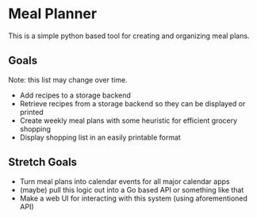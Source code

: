 # Meal Planner

This is a simple python based tool for creating and organizing 
meal plans.

## Goals

Note: this list may change over time.

* Add recipes to a storage backend
* Retrieve recipes from a storage backend so they can be displayed or printed
* Create weekly meal plans with some heuristic for efficient grocery shopping
* Display shopping list in an easily printable format

## Stretch Goals

* Turn meal plans into calendar events for all major calendar apps
* (maybe) pull this logic out into a Go based API or something like that
* Make a web UI for interacting with this system (using aforementioned API)

